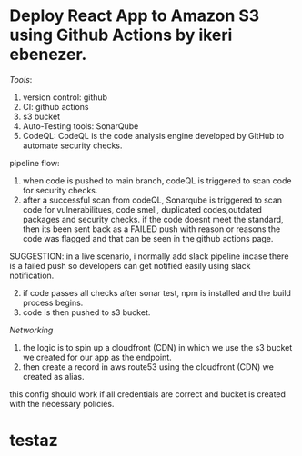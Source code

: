 # Deploy React App to Amazon S3 using Github Actions by ikeri ebenezer.

*Tools*:
1. version control: github
2. CI: github actions 
3. s3 bucket
4. Auto-Testing tools: SonarQube
5. CodeQL: CodeQL is the code analysis engine developed by GitHub to automate security checks.

pipeline flow:

1. when code is pushed to main branch, codeQL is triggered to scan code for security checks.
2. after a successful scan from codeQL, Sonarqube is triggered to scan code for vulnerabilitues, code smell, duplicated codes,outdated packages and security checks.
if the code doesnt meet the standard, then its been sent back as a FAILED push with reason or reasons the code was flagged and that can be seen in the github actions page.

SUGGESTION:  in a live scenario, i normally add slack pipeline incase there is a failed push so developers can get notified easily using slack notification.

2. if code passes all checks after sonar test, npm is installed and the build process begins.
3. code is then pushed to s3 bucket.

*Networking*
 1. the logic is to spin up a cloudfront (CDN) in which we use the s3 bucket we created for our app as the endpoint.
 2. then create a record in aws route53 using the cloudfront (CDN) we created as alias.

 this config should work if all credentials are correct and bucket is created with the necessary policies.

# testaz
